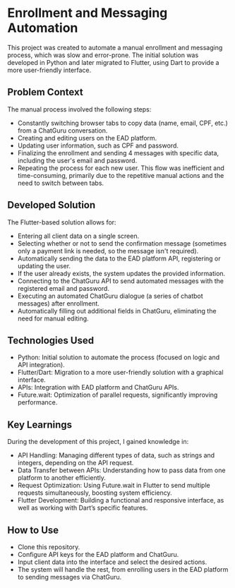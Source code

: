 # Enrollment and Messaging Automation
This project was created to automate a manual enrollment and messaging process, which was slow and error-prone. The initial solution was developed in Python and later migrated to Flutter, using Dart to provide a more user-friendly interface.

## Problem Context
The manual process involved the following steps:

 - Constantly switching browser tabs to copy data (name, email, CPF, etc.) from a ChatGuru conversation. 
 - Creating and editing users on the EAD platform.
 - Updating user information, such as CPF and password.
 - Finalizing the enrollment and sending 4 messages with specific data, including the user's email and password.
 - Repeating the process for each new user.
This flow was inefficient and time-consuming, primarily due to the repetitive manual actions and the need to switch between tabs.

## Developed Solution
The Flutter-based solution allows for:

 - Entering all client data on a single screen.
 - Selecting whether or not to send the confirmation message (sometimes only a payment link is needed, so the message isn't required).
 - Automatically sending the data to the EAD platform API, registering or updating the user.
 - If the user already exists, the system updates the provided information.
 - Connecting to the ChatGuru API to send automated messages with the registered email and password.
 - Executing an automated ChatGuru dialogue (a series of chatbot messages) after enrollment.
 - Automatically filling out additional fields in ChatGuru, eliminating the need for manual editing.

## Technologies Used
 - Python: Initial solution to automate the process (focused on logic and API integration).
 - Flutter/Dart: Migration to a more user-friendly solution with a graphical interface.
 - APIs: Integration with EAD platform and ChatGuru APIs.
 - Future.wait: Optimization of parallel requests, significantly improving performance.

## Key Learnings
During the development of this project, I gained knowledge in:

 - API Handling: Managing different types of data, such as strings and integers, depending on the API request.
 - Data Transfer between APIs: Understanding how to pass data from one platform to another efficiently.
 - Request Optimization: Using Future.wait in Flutter to send multiple requests simultaneously, boosting system efficiency.
 - Flutter Development: Building a functional and responsive interface, as well as working with Dart’s specific features.

## How to Use
 - Clone this repository.
 - Configure API keys for the EAD platform and ChatGuru.
 - Input client data into the interface and select the desired actions.
 - The system will handle the rest, from enrolling users in the EAD platform to sending messages via ChatGuru.
